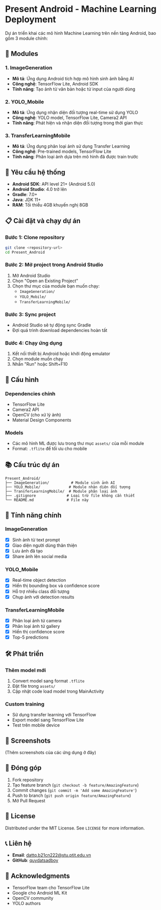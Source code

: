 # Present Android - Machine Learning Deployment

Dự án triển khai các mô hình Machine Learning trên nền tảng Android, bao gồm 3 module chính:

## 📱 Modules

### 1. ImageGeneration
- **Mô tả**: Ứng dụng Android tích hợp mô hình sinh ảnh bằng AI
- **Công nghệ**: TensorFlow Lite, Android SDK
- **Tính năng**: Tạo ảnh từ văn bản hoặc từ input của người dùng

### 2. YOLO_Mobile  
- **Mô tả**: Ứng dụng nhận diện đối tượng real-time sử dụng YOLO
- **Công nghệ**: YOLO model, TensorFlow Lite, Camera2 API
- **Tính năng**: Phát hiện và nhận diện đối tượng trong thời gian thực

### 3. TransferLearningMobile
- **Mô tả**: Ứng dụng phân loại ảnh sử dụng Transfer Learning
- **Công nghệ**: Pre-trained models, TensorFlow Lite
- **Tính năng**: Phân loại ảnh dựa trên mô hình đã được train trước

## 🚀 Yêu cầu hệ thống

- **Android SDK**: API level 21+ (Android 5.0)
- **Android Studio**: 4.0 trở lên
- **Gradle**: 7.0+
- **Java**: JDK 11+
- **RAM**: Tối thiểu 4GB khuyến nghị 8GB

## 📋 Cài đặt và chạy dự án

### Bước 1: Clone repository
```bash
git clone <repository-url>
cd Present_Android
```

### Bước 2: Mở project trong Android Studio
1. Mở Android Studio
2. Chọn "Open an Existing Project"
3. Chọn thư mục của module bạn muốn chạy:
   - `ImageGeneration/`
   - `YOLO_Mobile/`
   - `TransferLearningMobile/`

### Bước 3: Sync project
- Android Studio sẽ tự động sync Gradle
- Đợi quá trình download dependencies hoàn tất

### Bước 4: Chạy ứng dụng
1. Kết nối thiết bị Android hoặc khởi động emulator
2. Chọn module muốn chạy
3. Nhấn "Run" hoặc Shift+F10

## 🔧 Cấu hình

### Dependencies chính
- TensorFlow Lite
- Camera2 API
- OpenCV (cho xử lý ảnh)
- Material Design Components

### Models
- Các mô hình ML được lưu trong thư mục `assets/` của mỗi module
- Format: `.tflite` để tối ưu cho mobile

## 📚 Cấu trúc dự án

```
Present_Android/
├── ImageGeneration/          # Module sinh ảnh AI
├── YOLO_Mobile/             # Module nhận diện đối tượng
├── TransferLearningMobile/  # Module phân loại ảnh
├── .gitignore              # Loại trừ file không cần thiết
└── README.md               # File này
```

## 🎯 Tính năng chính

### ImageGeneration
- [x] Sinh ảnh từ text prompt
- [x] Giao diện người dùng thân thiện
- [x] Lưu ảnh đã tạo
- [x] Share ảnh lên social media

### YOLO_Mobile
- [x] Real-time object detection
- [x] Hiển thị bounding box và confidence score
- [x] Hỗ trợ nhiều class đối tượng
- [x] Chụp ảnh với detection results

### TransferLearningMobile
- [x] Phân loại ảnh từ camera
- [x] Phân loại ảnh từ gallery
- [x] Hiển thị confidence score
- [x] Top-5 predictions

## 🛠️ Phát triển

### Thêm model mới
1. Convert model sang format `.tflite`
2. Đặt file trong `assets/`
3. Cập nhật code load model trong MainActivity

### Custom training
- Sử dụng transfer learning với TensorFlow
- Export model sang TensorFlow Lite
- Test trên mobile device

## 📱 Screenshots

(Thêm screenshots của các ứng dụng ở đây)

## 🤝 Đóng góp

1. Fork repository
2. Tạo feature branch (`git checkout -b feature/AmazingFeature`)
3. Commit changes (`git commit -m 'Add some AmazingFeature'`)
4. Push to branch (`git push origin feature/AmazingFeature`)
5. Mở Pull Request

## 📄 License

Distributed under the MIT License. See `LICENSE` for more information.

## 📞 Liên hệ

- **Email**: dattq.b21cn222@stu.ptit.edu.vn
- **GitHub**: [quydatsadboy](https://github.com/quydatsadboy)

## 🙏 Acknowledgments

- TensorFlow team cho TensorFlow Lite
- Google cho Android ML Kit
- OpenCV community
- YOLO authors
